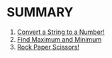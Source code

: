 # SUMMARY

1. [Convert a String to a Number!](https://github.com/evilpotato04/codewars_practice/blob/main/Katas%2FPython%2Fkata_20240414_01.py)
2. [Find Maximum and Minimum](https://github.com/evilpotato04/codewars_practice/blob/main/Katas%2FPython%2Fkata_20240414_02.py)
3. [Rock Paper Scissors!](https://github.com/evilpotato04/codewars_practice/blob/main/Katas%2FPython%2Fkata_20240414_03.py)
